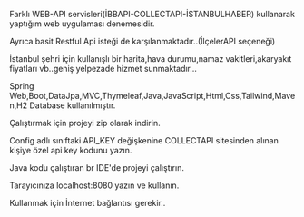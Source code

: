 Farklı WEB-API servisleri(İBBAPI-COLLECTAPI-İSTANBULHABER) kullanarak  yaptığım web uygulaması denemesidir.

Ayrıca basit Restful Api isteği de karşılanmaktadır..(İlçelerAPI seçeneği)

İstanbul şehri için kullanışlı bir harita,hava durumu,namaz vakitleri,akaryakıt fiyatları vb..geniş yelpezade hizmet sunmaktadır...

Spring Web,Boot,DataJpa,MVC,Thymeleaf,Java,JavaScript,Html,Css,Tailwind,Maven,H2 Database kullanılmıştır.

Çalıştırmak için projeyi zip olarak indirin.

Config adlı sınıftaki API_KEY değişkenine COLLECTAPI sitesinden alınan kişiye özel api key kodunu yazın.

Java kodu çalıştıran br IDE'de projeyi çalıştırın.

Tarayıcınıza localhost:8080 yazın ve kullanın.

Kullanmak için İnternet bağlantısı gerekir..




